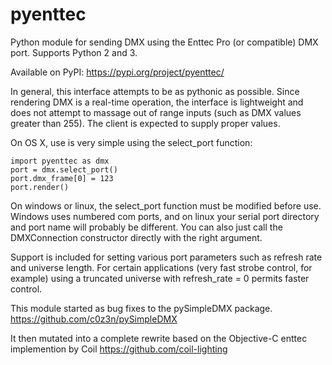 # pyenttec
Python module for sending DMX using the Enttec Pro (or compatible) DMX port.  Supports Python 2 and 3.

Available on PyPI:
https://pypi.org/project/pyenttec/

In general, this interface attempts to be as pythonic as possible.  Since rendering
DMX is a real-time operation, the interface is lightweight and does not attempt
to massage out of range inputs (such as DMX values greater than 255).  The client
is expected to supply proper values.

On OS X, use is very simple using the select_port function:

    import pyenttec as dmx
    port = dmx.select_port()
    port.dmx_frame[0] = 123
    port.render()

On windows or linux, the select_port function must be modified before use.  Windows uses
numbered com ports, and on linux your serial port directory and port name will
probably be different.  You can also just call the DMXConnection constructor
directly with the right argument.

Support is included for setting various port parameters such as refresh rate
and universe length.  For certain applications (very fast strobe control,
for example) using a truncated universe with refresh_rate = 0 permits faster
control.

This module started as bug fixes to the pySimpleDMX package.
https://github.com/c0z3n/pySimpleDMX

It then mutated into a complete rewrite based on the Objective-C enttec implemention by Coil
https://github.com/coil-lighting
